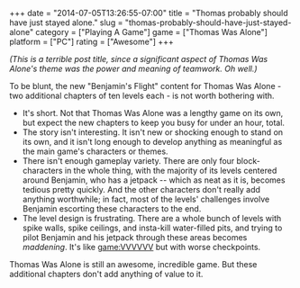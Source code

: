 +++
date = "2014-07-05T13:26:55-07:00"
title = "Thomas probably should have just stayed alone."
slug = "thomas-probably-should-have-just-stayed-alone"
category = ["Playing A Game"]
game = ["Thomas Was Alone"]
platform = ["PC"]
rating = ["Awesome"]
+++

<i>(This is a terrible post title, since a significant aspect of Thomas Was Alone's theme was the power and meaning of teamwork.  Oh well.)</i>

To be blunt, the new "Benjamin's Flight" content for Thomas Was Alone - two additional chapters of ten levels each - is not worth bothering with.

* It's short.  Not that Thomas Was Alone was a lengthy game on its own, but expect the new chapters to keep you busy for under an hour, total.
* The story isn't interesting.  It isn't new or shocking enough to stand on its own, and it isn't long enough to develop anything as meaningful as the main game's characters or themes.
* There isn't enough gameplay variety.  There are only four block-characters in the whole thing, with the majority of its levels centered around Benjamin, who has a jetpack -- which as neat as it is, becomes tedious pretty quickly.  And the other characters don't really add anything worthwhile; in fact, most of the levels' challenges involve Benjamin escorting these characters to the end.
* The level design is frustrating.  There are a whole bunch of levels with spike walls, spike ceilings, and insta-kill water-filled pits, and trying to pilot Benjamin and his jetpack through these areas becomes <i>maddening</i>.  It's like <game:VVVVVV> but with worse checkpoints.

Thomas Was Alone is still an awesome, incredible game.  But these additional chapters don't add anything of value to it.
